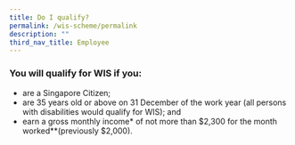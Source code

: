 ```yaml
---
title: Do I qualify?
permalink: /wis-scheme/permalink
description: ""
third_nav_title: Employee
---
```

### You will qualify for WIS if you:
* are a Singapore Citizen;
* are 35 years old or above on 31 December of the work year (all persons with disabilities would qualify for WIS); and
* earn a gross monthly income* of not more than $2,300 for the month worked**(previously $2,000).
